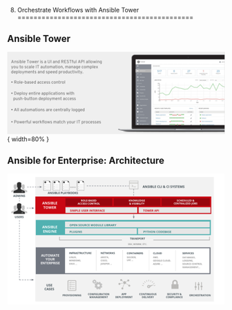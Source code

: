 8) Orchestrate Workflows with Ansible Tower
============================================

Ansible Tower
-------------

![Ansible Tower](img/img5.png){ width=80% }

Ansible for Enterprise: Architecture
-------------------------------------

![Ansible Architecture](img/img6.png)
